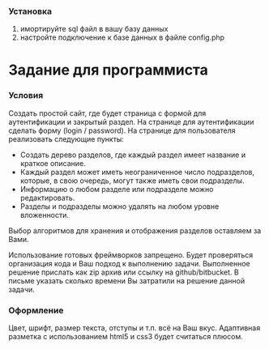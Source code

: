 
### Установка

1. имортируйте sql файл в вашу базу данных
2. настройте подключение к базе данных в файле config.php

# Задание для программиста

### Условия

Создать простой сайт, где будет страница с формой для аутентификации и закрытый раздел.
На странице для аутентификации сделать форму (login / password).
На странице для пользователя реализовать следующие пункты:

* Создать дерево разделов, где каждый раздел имеет название и краткое описание.
* Каждый раздел может иметь неограниченное число подразделов, которые, в свою очередь, могут также иметь свои подразделы.
* Информацию о любом разделе или подразделе можно редактировать.
* Разделы и подразделы можно удалять на любом уровне вложенности.

Выбор алгоритмов для хранения и отображения разделов оставляем за Вами.

Использование готовых фреймворков запрещено.
Будет проверяться организация кода и Ваш подход к выполнению задачи.
Выполненное решение прислать как zip архив или ссылку на github/bitbucket.
В письме указать сколько времени Вы затратили на решение данной задачи.

### Оформление
Цвет, шрифт, размер текста, отступы и т.п. всё на Ваш вкус.
Адаптивная разметка с использованием html5 и css3 будет считаться плюсом.

